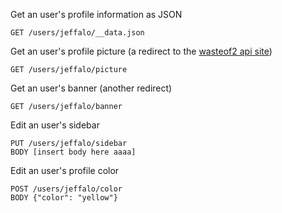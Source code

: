 Get an user's profile information as JSON
```
GET /users/jeffalo/__data.json
```

Get an user's profile picture (a redirect to the [wasteof2 api site](https://api.wasteof.money))
```
GET /users/jeffalo/picture
```

Get an user's banner (another redirect)
```
GET /users/jeffalo/banner
```

Edit an user's sidebar
```
PUT /users/jeffalo/sidebar
BODY [insert body here aaaa]
```

Edit an user's profile color
```
POST /users/jeffalo/color
BODY {"color": "yellow"}
```
